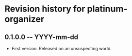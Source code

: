 # Revision history for platinum-organizer

## 0.1.0.0 -- YYYY-mm-dd

* First version. Released on an unsuspecting world.
